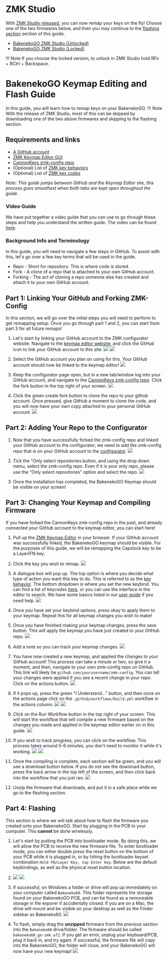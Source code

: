 # ZMK Studio
With [ZMK Studio released](https://zmk.studio/), you can now remap your keys on the fly! Choose one of the two firmwares below, and then you may continue to the [flashing section](#Part-4-Flashing) section of this guide.

- [BakenekoGO ZMK Studio (Unlocked)](assets/bakeneko60_go-zmk-studio-nolock.uf2)
- [BakenekoGO ZMK Studio (Locked)](assets/bakeneko60_go-zmk-studio.uf2)

!!! Note
    If you choose the locked version, to unlock in ZMK Studio hold RFn + RCtrl + Backspace.

# BakenekoGO Keymap Editing and Flash Guide
In this guide, you will learn how to remap keys on your BakenekoGO.
!!! Note
    With the release of ZMK Studio, most of this can be skipped by downloading one of the two above firmwares and skipping to the flashing section. 

## Requirements and links

 - [A GitHub account](https://github.com/)
 - [ZMK Keymap Editor GUI](https://nickcoutsos.github.io/keymap-editor/)
 - [CannonKeys zmk-config repo](https://github.com/cannonkeys/zmk-config)
 - (Optional) List of [ZMK key behaviors](https://zmk.dev/docs/behaviors)
 - (Optional) List of [ZMK key codes](https://zmk.dev/docs/codes)

*Note: This guide jumps between GitHub and the Keymap Editor site, this process goes smoothest when both tabs are kept open throughout the guide.*

### Video Guide
We have put together a video guide that you can use to go through these steps and help you understand the written guide. The video can be found [here](https://cannonkeys.com/pages/bakenekogo-flash-remap-video-guide).
 
### Background Info and Terminology
 In this guide, you will need to navigate a few steps in GitHub. To assist with this, let's go over a few key terms that will be used in the guide.
 
 - Repo - Short for repository. This is where code is stored.
 - Fork - A clone of a repo that is attached to your own GitHub account.
 - Forking - The act of cloning a repo someone else has created and attach it to your own GitHub account.

## Part 1: Linking Your GitHub and Forking ZMK-Config
In this section, we will go over the initial steps you will need to perform to get remapping setup. Once you go through part 1 and 2, you can start from part 3 for all future remaps!

1. Let's start by linking your GitHub account to the ZMK configurator website. Navigate to the [keymap editor website](https://nickcoutsos.github.io/keymap-editor/), and click the GitHub icon to link your GitHub account to this site.
![](images/BakenekoGO/03-remap-site-connect.png)
![](images/BakenekoGO/04-link-acc.png)

2. Select the GitHub account you plan on using for this. Your GitHub account should now be linked to the keymap editor!
![](images/BakenekoGO/05-choose-account.png)

3. Keep the configurator page open, but in a new tab/window log into your GitHub account, and navigate to the [CannonKeys zmk-config repo](https://github.com/cannonkeys/zmk-config). Click the fork button in the top right of your screen.
![](images/BakenekoGO/01-fork.png)

4. Click the green create fork button to clone the repo to your github account. Once pressed, give GitHub a moment to clone the code, and you will now have your own copy attached to your personal GitHub account.
![](images/BakenekoGO/02-confirm-fork.png)

## Part 2: Adding Your Repo to the Configurator

1. Now that you have successfully forked the zmk-config repo and linked your GitHub account to the configurator, we need to add the zmk-config repo that is on your GitHub account to the [configurator](https://nickcoutsos.github.io/keymap-editor/).
![](images/BakenekoGO/06-add-repo.png)

2. Tick the "Only select repositories button, and using the drop down menu, select the zmk-config repo. Even if it is your only repo, please use the "Only select repositories" option and select the repo.
![](images/BakenekoGO/07-choose-repo.png)

3. Once the installation has completed, the BakenekoGO Keymap should be visible on your screen!

## Part 3: Changing Your Keymap and Compiling Firmware

If you have forked the CannonKeys zmk-config repo in the past, and already connected your GitHub account to the keymap editor, you can start here!

1.  Pull up the [ZMK Keymap Editor](https://nickcoutsos.github.io/keymap-editor/) in your browser. If your GitHub account was successfully linked, the BakenekoGO keymap should be visible. For the purposes of this guide, we will be remapping the Capslock key to be a Layer/FN key.

2. Click the key you wish to remap.
![](images/BakenekoGO/08-gui-load.png)

3. A dialogue box will pop up. The top option is where you decide what type of action you want this key to do. This is referred to as the [key behavior](https://zmk.dev/docs/behaviors). The bottom dropdown is where you set the new keybind. You can find a list of keycodes [here](https://zmk.dev/docs/codes), or you can use the interface in the editor to search. We have some basics listed in our [user guide](bakenekogo-user-guide.md) if you need help.
![](images/BakenekoGO/09-remap-v2.png)

4. Once you have set your keybind options, press okay to apply them to your keymap. Repeat this for all keymap changes you wish to make!

5. Once you have finished making your keymap changes, press the save button. This will apply the keymap you have just created to your GitHub repo.
![](images/BakenekoGO/10-apply-remap-save.png)

6. Add a note so you can track your keymap changes.
![](images/BakenekoGO/11-add-keymap-name-note.png)

7. You have now created a new keymap, and applied the changes to your GitHub account! This process can take a minute or two, so give it a moment, and then, navigate to your own zmk-config repo on GitHub. This link will likely be `github.com/yourusername/zmk-config`. You can tell your changes were applied if you see a recent change in your repo. Click on the actions button. 
![](images/BakenekoGO/12-action-tab.png)

8. If it pops up, press the green "I Understand..." button, and then once on the actions page click on the `.github/workflows/build.yml` workflow in the actions column.
![](images/BakenekoGO/13-confirm-workflows.png)
![](images/BakenekoGO/14-workflow-tab.png)

9. Click on the Run Workflow button in the top right of your screen. This will start the workflow that will compile a new firmware based on the changes you made and applied in the keymap editor earlier on in this guide.
![](images/BakenekoGO/15-run-workflow.png)

10. If you wish to track progress, you can click on the workflow. This process takes around 5-6 minutes, you don't need to monitor it while it's working.
![](images/BakenekoGO/16-workflow-start.png)
![](images/BakenekoGO/17-workflow-progress.png)

11. Once the compiling is complete, each section will be green, and you will see a download button below. If you do not see the download button, press the back arrow in the top left of the screen, and then click back into the workflow that you just ran.
![](images/BakenekoGO/18-workflow-complete-download-v2.png)

12. Unzip the firmware that downloads, and put it in a safe place while we go to the flashing section.

## Part 4: Flashing
This section is where we will talk about how to flash the firmware you created onto your BakenekoGO. Start by plugging in the PCB to your computer. This **cannot** be done wirelessly.

1. Let's start by putting the PCB into bootloader mode. By doing this, we will allow the PCB to receive the new firmware file. To enter bootloader mode, you can either double press the reset button on the bottom of your PCB while it is plugged in, or by hitting the bootloader keyset combination `Hold FN/Layer Key, tap Enter key`. Below are the default keybindings, as well as the physical reset button location.
2. ![](images/BakenekoGO/19-layer-1-rev2.png)
![](images/BakenekoGO/Reset-Button.png)

3. If successful, on Windows a folder or drive will pop up immediately on your computer called `Bakeneko60`. This folder represents the storage found on your BakenekoGO PCB, and can be found as a removeable storage in file exporer if accidentally closed. If you are on a Mac, the drive will mount and be visible on your desktop as well as the Finder sidebar as Bakeneko60.
![](images/BakenekoGO/20-bootloader-mode.png)

4. To flash, simply drag the **unzipped** firmware from the previous section into the `Bakeneko60` drive/folder. The firmware should be called `bakeneko60_go-zmk.uf2`. If you get an error, unplug your keyboard/PCB, plug it back in, and try again. If successful, the firmware file will copy into the BakenekoGO, the folder will close, and your BakenekoGO will now have your new keymap!
![](images/BakenekoGO/21-drag-n-drop.gif)
